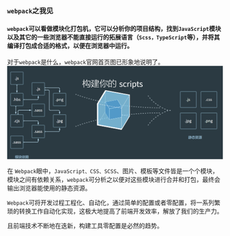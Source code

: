 ### `webpack`之我见
#### `webpack`可以看做模块化打包机，它可以分析你的项目结构，找到`JavaScript`模块以及其它的一些浏览器不能直接运行的拓展语言（`Scss，TypeScript`等），并将其编译打包成合适的格式，以便在浏览器中运行。

对于`webpack`是什么，`webpack`官网首页图已形象地说明了。
![webapck-bundle](./images/webapck-bundle.png)

在 `Webpack`眼中，`JavaScript、CSS、SCSS`、图片、模板等文件皆是一个个模块，模块之间有依赖关系，`webpack`可分析之以便对这些模块进行合并和打包，最终会输出浏览器能使用的静态资源。

`Webpack`可将开发过程工程化、自动化，通过简单的配置或者零配置，将一系列繁琐的转换工作自动化实现，这极大地提高了前端开发效率，解放了我们的生产力。

且前端技术不断地在迭新，构建工具零配置是必然的趋势。